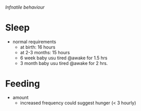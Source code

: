 ###### Infnatile behaviour

# Sleep
- normal requirements
    + at birth: 16 hours
    + at 2-3 months: 15 hours
    + 6 week baby usu tired @awake for 1.5 hrs
    + 3 month baby usu tired @awake for 2 hrs.

# Feeding
- amount
    + increased frequency could suggest hunger (< 3 hourly)